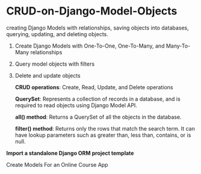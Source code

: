 # CRUD-on-Django-Model-Objects
creating Django Models with relationships, saving objects into databases, querying, updating, and deleting objects.

1) Create Django Models with One-To-One, One-To-Many, and Many-To-Many relationships
2) Query model objects with filters
3) Delete and update objects



    **CRUD operations**: Create, Read, Update, and Delete operations

    **QuerySet**: Represents a collection of records in a database, and is required to read objects using Django Model API.

    **all() method**: Returns a QuerySet of all the objects in the database.

    **filter() method**: Returns only the rows that match the search term. It can have lookup parameters such as greater than, less than, contains, or is null.

**Import a standalone Django ORM project template**

Create Models For an Online Course App
